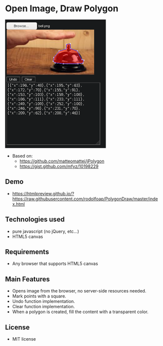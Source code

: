 # Open Image, Draw Polygon

![PolygonDraw](https://raw.githubusercontent.com/rodolfoap/PolygonDraw/master/pdraw.png "PolygonDraw")

* Based on:
	* https://github.com/matteomattei/jPolygon
	* https://gist.github.com/mfyz/10198229

## Demo

* https://htmlpreview.github.io/?https://raw.githubusercontent.com/rodolfoap/PolygonDraw/master/index.html

## Technologies used

 - pure javascript (no jQuery, etc...)
 - HTML5 canvas

## Requirements

 - Any browser that supports HTML5 canvas

## Main Features

 - Opens image from the browser, no server-side resources needed.
 - Mark points with a square.
 - Undo function implementation.
 - Clear function implementation.
 - When a polygon is created, fill the content with a transparent color.

## License

 - MIT license
